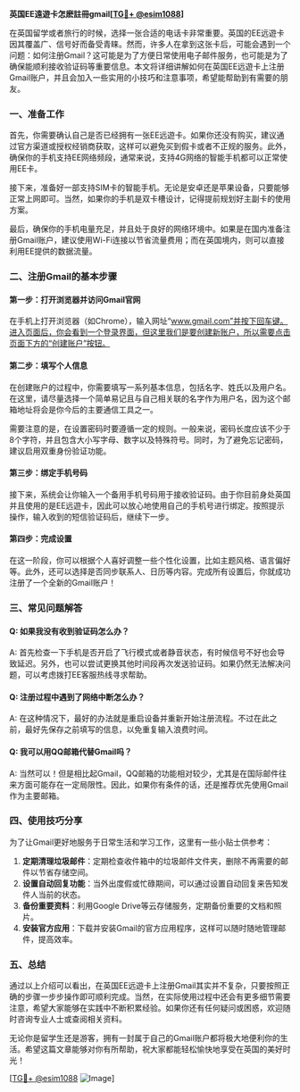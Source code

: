 **英国EE遠遊卡怎麽註冊gmail[[TG💪+ @esim1088](https://t.me/s/esim1088)]**

在英国留学或者旅行的时候，选择一张合适的电话卡非常重要。英国的EE远遊卡因其覆盖广、信号好而备受青睐。然而，许多人在拿到这张卡后，可能会遇到一个问题：如何注册Gmail？这可能是为了方便日常使用电子邮件服务，也可能是为了确保能顺利接收验证码等重要信息。本文将详细讲解如何在英国EE远遊卡上注册Gmail账户，并且会加入一些实用的小技巧和注意事项，希望能帮助到有需要的朋友。

### 一、准备工作

首先，你需要确认自己是否已经拥有一张EE远遊卡。如果你还没有购买，建议通过官方渠道或授权经销商获取，这样可以避免买到假卡或者不正规的服务。此外，确保你的手机支持EE网络频段，通常来说，支持4G网络的智能手机都可以正常使用EE卡。

接下来，准备好一部支持SIM卡的智能手机。无论是安卓还是苹果设备，只要能够正常上网即可。当然，如果你的手机是双卡槽设计，记得提前规划好主副卡的使用方案。

最后，确保你的手机电量充足，并且处于良好的网络环境中。如果是在国内准备注册Gmail账户，建议使用Wi-Fi连接以节省流量费用；而在英国境内，则可以直接利用EE提供的数据流量。

### 二、注册Gmail的基本步骤

#### 第一步：打开浏览器并访问Gmail官网

在手机上打开浏览器（如Chrome），输入网址“www.gmail.com”并按下回车键。进入页面后，你会看到一个登录界面，但这里我们是要创建新账户，所以需要点击页面下方的“创建账户”按钮。

#### 第二步：填写个人信息

在创建账户的过程中，你需要填写一系列基本信息，包括名字、姓氏以及用户名。在这里，请尽量选择一个简单易记且与自己相关联的名字作为用户名，因为这个邮箱地址将会是你今后的主要通信工具之一。

需要注意的是，在设置密码时要遵循一定的规则。一般来说，密码长度应该不少于8个字符，并且包含大小写字母、数字以及特殊符号。同时，为了避免忘记密码，建议启用双重身份验证功能。

#### 第三步：绑定手机号码

接下来，系统会让你输入一个备用手机号码用于接收验证码。由于你目前身处英国并且使用的是EE远遊卡，因此可以放心地使用自己的手机号进行绑定。按照提示操作，输入收到的短信验证码后，继续下一步。

#### 第四步：完成设置

在这一阶段，你可以根据个人喜好调整一些个性化设置，比如主题风格、语言偏好等。此外，还可以选择是否同步联系人、日历等内容。完成所有设置后，你就成功注册了一个全新的Gmail账户！

### 三、常见问题解答

#### Q: 如果我没有收到验证码怎么办？
A: 首先检查一下手机是否开启了飞行模式或者静音状态，有时候信号不好也会导致延迟。另外，也可以尝试更换其他时间段再次发送验证码。如果仍然无法解决问题，可以考虑拨打EE客服热线寻求帮助。

#### Q: 注册过程中遇到了网络中断怎么办？
A: 在这种情况下，最好的办法就是重启设备并重新开始注册流程。不过在此之前，最好先保存之前填写的信息，以免重复输入浪费时间。

#### Q: 我可以用QQ邮箱代替Gmail吗？
A: 当然可以！但是相比起Gmail，QQ邮箱的功能相对较少，尤其是在国际邮件往来方面可能存在一定局限性。因此，如果你有条件的话，还是推荐优先使用Gmail作为主要邮箱。

### 四、使用技巧分享

为了让Gmail更好地服务于日常生活和学习工作，这里有一些小贴士供参考：

1. **定期清理垃圾邮件**：定期检查收件箱中的垃圾邮件文件夹，删除不再需要的邮件以节省存储空间。
2. **设置自动回复功能**：当外出度假或忙碌期间，可以通过设置自动回复来告知发件人当前的状态。
3. **备份重要资料**：利用Google Drive等云存储服务，定期备份重要的文档和照片。
4. **安装官方应用**：下载并安装Gmail的官方应用程序，这样可以随时随地管理邮件，提高效率。

### 五、总结

通过以上介绍可以看出，在英国EE远遊卡上注册Gmail其实并不复杂，只要按照正确的步骤一步步操作即可顺利完成。当然，在实际使用过程中还会有更多细节需要注意，希望大家能够在实践中不断积累经验。如果你还有任何疑问或困惑，欢迎随时咨询专业人士或查阅相关资料。

无论你是留学生还是游客，拥有一封属于自己的Gmail账户都将极大地便利你的生活。希望这篇文章能够对你有所帮助，祝大家都能轻松愉快地享受在英国的美好时光！

[[TG💪+ @esim1088](https://t.me/s/esim1088) ![Image](https://i.postimg.cc/4NQfJmqS/Snipaste-2025-05-13-00-14-12.png)]